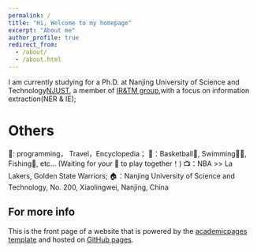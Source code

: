 ```yaml
---
permalink: /
title: "Hi, Welcome to my homepage"
excerpt: "About me"
author_profile: true
redirect_from: 
  - /about/
  - /about.html
---
```

 I am currently studying for a Ph.D. at  Nanjing University of Science and Technology[NJUST](https://www.njust.edu.cn/), a member of [IR&TM group](https://chengzhizhang.github.io),with a focus on information extraction(NER & IE);


Others
======
👋: programming， Travel，Encyclopedia；
💪：Basketball🏀, Swimming🏊‍♂️, Fishing🎣, etc... (Waiting for your 📲 to play together！)
📺：NBA >> La Lakers, Golden State Warriors;
🏠：Nanjing University of Science and Technology, No. 200, Xiaolingwei, Nanjing, China


For more info
------
This is the front page of a website that is powered by the [academicpages template](https://github.com/academicpages/academicpages.github.io) and hosted on  [GitHub pages](https://pages.github.com).


